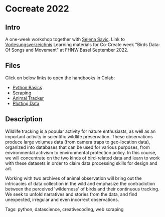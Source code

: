 # Cocreate 2022

## Intro

A one-week workshop together with [Selena Savic](https://www.fhnw.ch/de/personen/selena-savic). Link to [Vorlesungsverzeichnis](https://vorlesungsverzeichnis.hgk.fhnw.ch/#/)
Learning materials for Co-Create week "Birds Data: Of Songs and Movement" at FHNW Basel September 2022. 

## Files

Click on below links to open the handbooks in Colab:

- [Python Basics](https://colab.research.google.com/github/fleshgordo/cocreate22/blob/main/001_python_first_steps.ipynb)
- [Scraping](https://colab.research.google.com/github/fleshgordo/cocreate22/blob/main/002_scraping.ipynb)
- [Animal Tracker](https://github.com/fleshgordo/cocreate22/blob/main/003_animaltracker.ipynb)
- [Plotting Data](https://github.com/fleshgordo/cocreate22/blob/main/004_plotting.ipynb)

## Description

Wildlife tracking is a popular activity for nature enthusiasts, as well as an important activity in scientific wildlife preservation. These observations produce large volumes data (from camera traps to geo-location data), organized into databases that can be used for various purposes, from environmental activism to environmental protection policy. In this course, we will concentrate on the two kinds of bird-related data and learn to work with these datasets in order to claim data processing skills for design and art.

Working with two archives of animal observation will bring out the intricacies of data collection in the wild and emphasize the contradiction between the perceived 'wilderness' of birds and their continuous tracking. We seek to unfold narratives and stories from the data, and find unexpected, irregular and even incorrect observations.

Tags: python, datascience, creativecoding, web scraping
